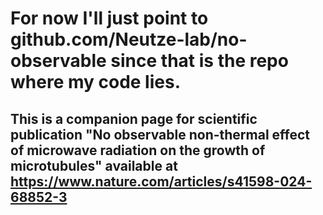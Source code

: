 # For now I'll just point to github.com/Neutze-lab/no-observable since that is the repo where my code lies. 

## This is a companion page for scientific publication "No observable non-thermal effect of microwave radiation on the growth of microtubules" available at https://www.nature.com/articles/s41598-024-68852-3

<!--
**greger-hammarin/greger-hammarin** is a ✨ _special_ ✨ repository because its `README.md` (this file) appears on your GitHub profile.

Here are some ideas to get you started:

- 🔭 I’m currently working on ...
- 🌱 I’m currently learning ...
- 👯 I’m looking to collaborate on ...
- 🤔 I’m looking for help with ...
- 💬 Ask me about ...
- 📫 How to reach me: ...
- 😄 Pronouns: ...
- ⚡ Fun fact: ...
-->
